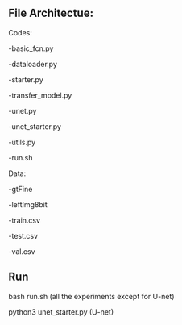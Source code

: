 ## File Architectue:

Codes:

-basic_fcn.py

-dataloader.py

-starter.py

-transfer_model.py

-unet.py

-unet_starter.py

-utils.py

-run.sh

Data:

-gtFine

-leftImg8bit

-train.csv

-test.csv

-val.csv

## Run

bash run.sh (all the experiments except for U-net)

python3 unet_starter.py (U-net)






